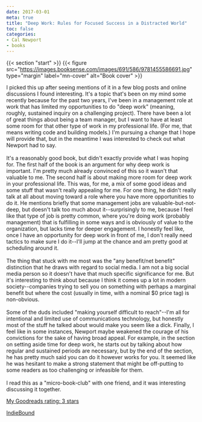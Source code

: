 ```yaml
---
date: 2017-03-01
meta: true
title: "Deep Work: Rules for Focused Success in a Distracted World"
toc: false
categories:
- Cal Newport
- books
---
```


{{< section "start" >}}
{{< figure src="https://images.booksense.com/images/691/586/9781455586691.jpg" type="margin" label="mn-cover" alt="Book cover" >}}

I picked this up after seeing mentions of it in a few blog posts and online discussions I found interesting. It's a topic that's been on my mind some recently because for the past two years, I've been in a management role at work that has limited my opportunities to do "deep work" (meaning, roughly, sustained inquiry on a challenging project). There have been a lot of great things about being a team manager, but I want to have at least some room for that other type of work in my professional life. (For me, that means writing code and building models.) I'm pursuing a change that I hope will provide that, but in the meantime I was interested to check out what Newport had to say.<br /><br />It's a reasonably good book, but didn't exactly provide what I was hoping for. The first half of the book is an argument for why deep work is important. I'm pretty much already convinced of this so it wasn't that valuable to me. The second half is about making more room for deep work in your professional life. This was, for me, a mix of some good ideas and some stuff that wasn't really appealing for me. For one thing, he didn't really talk at all about moving toward a role where you have more opportunities to do it. He mentions briefly that some management jobs are valuable-but-not-deep, but doesn't talk too much about it--surprisingly to me, because I feel like that type of job is pretty common, where you're doing work (probably management) that is fulfilling in some ways and is obviously of value to the organization, but lacks time for deeper engagement. I honestly feel like, once I have an opportunity for deep work in front of me, I don't really need tactics to make sure I do it--I'll jump at the chance and am pretty good at scheduling around it. <br /><br />The thing that stuck with me most was the "any benefit/net benefit" distinction that he draws with regard to social media. I am not a big social media person so it doesn't have that much specific significance for me. But it's interesting to think about because I think it comes up a lot in modern society--companies trying to sell you on something with perhaps a marginal benefit but where the cost (usually in time, with a nominal $0 price tag) is non-obvious. <br /><br />Some of the duds included "making yourself difficult to reach"--I'm all for intentional and limited use of communications technology, but honestly most of the stuff he talked about would make you seem like a dick. Finally, I feel like in some instances, Newport maybe weakened the courage of his convictions for the sake of having broad appeal. For example, in the section on setting aside time for deep work, he starts out by talking about how regular and sustained periods are necessary, but by the end of the section, he has pretty much said you can do it however works for you. It seemed like he was hesitant to make a strong statement that might be off-putting to some readers as too challenging or infeasible for them.<br /><br />I read this as a "micro-book-club" with one friend, and it was interesting discussing it together.

[My Goodreads rating: 3 stars](https://www.goodreads.com/review/show/1924550995)  

[IndieBound](https://www.indiebound.org/book/9781455586691)
